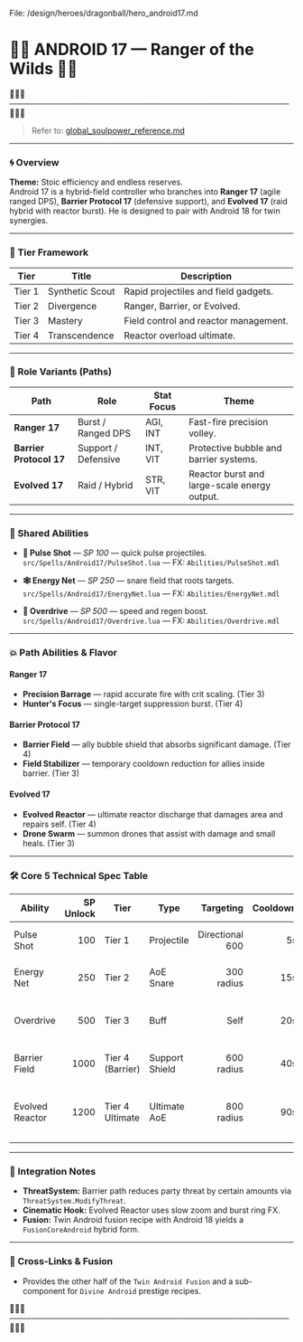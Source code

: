 File: /design/heroes/dragonball/hero_android17.md
# 🤖🔋 **ANDROID 17 — Ranger of the Wilds** 🔋🤖
🔋🔋🔋──────────────────────────────────────────────────🔋🔋🔋

> Refer to: [global_soulpower_reference.md](../../global_soulpower_reference.md)

---

### 🌀 Overview
**Theme:** Stoic efficiency and endless reserves.  
Android 17 is a hybrid-field controller who branches into **Ranger 17** (agile ranged DPS), **Barrier Protocol 17** (defensive support), and **Evolved 17** (raid hybrid with reactor burst). He is designed to pair with Android 18 for twin synergies.

---

### 🔺 Tier Framework
| Tier | Title | Description |
|------|-------|-------------|
| Tier 1 | Synthetic Scout | Rapid projectiles and field gadgets. |
| Tier 2 | Divergence | Ranger, Barrier, or Evolved. |
| Tier 3 | Mastery | Field control and reactor management. |
| Tier 4 | Transcendence | Reactor overload ultimate. |

---

### 🧭 Role Variants (Paths)
| Path | Role | Stat Focus | Theme |
|------|------|------------|-------|
| **Ranger 17** | Burst / Ranged DPS | AGI, INT | Fast-fire precision volley. |
| **Barrier Protocol 17** | Support / Defensive | INT, VIT | Protective bubble and barrier systems. |
| **Evolved 17** | Raid / Hybrid | STR, VIT | Reactor burst and large-scale energy output. |

---

### 🔹 Shared Abilities
- **🔫 Pulse Shot** — *SP 100* — quick pulse projectiles.  
  `src/Spells/Android17/PulseShot.lua` — FX: `Abilities/PulseShot.mdl`

- **🕸 Energy Net** — *SP 250* — snare field that roots targets.  
  `src/Spells/Android17/EnergyNet.lua` — FX: `Abilities/EnergyNet.mdl`

- **🚀 Overdrive** — *SP 500* — speed and regen boost.  
  `src/Spells/Android17/Overdrive.lua` — FX: `Abilities/Overdrive.mdl`

---

### 💥 Path Abilities & Flavor

#### Ranger 17
- **Precision Barrage** — rapid accurate fire with crit scaling. (Tier 3)  
- **Hunter's Focus** — single-target suppression burst. (Tier 4)

#### Barrier Protocol 17
- **Barrier Field** — ally bubble shield that absorbs significant damage. (Tier 4)  
- **Field Stabilizer** — temporary cooldown reduction for allies inside barrier. (Tier 3)

#### Evolved 17
- **Evolved Reactor** — ultimate reactor discharge that damages area and repairs self. (Tier 4)  
- **Drone Swarm** — summon drones that assist with damage and small heals. (Tier 3)

---

### 🛠 Core 5 Technical Spec Table

| Ability | SP Unlock | Tier | Type | Targeting | Cooldown | Scaling | Description | FX | Script File |
|---------|----------:|------|------|---------:|---------:|--------:|------------|----|-------------|
| Pulse Shot | 100 | Tier 1 | Projectile | Directional 600 | 5s | Damage = AGI times 1.0 | Quick energy bolts. | `Abilities/PulseShot.mdl` | `src/Spells/Android17/PulseShot.lua` |
| Energy Net | 250 | Tier 2 | AoE Snare | 300 radius | 15s | INT times 0.9 | Roots and damages over time. | `Abilities/EnergyNet.mdl` | `src/Spells/Android17/EnergyNet.lua` |
| Overdrive | 500 | Tier 3 | Buff | Self | 20s | +AGI temporary boost and regen | Speed and regeneration. | `Abilities/Overdrive.mdl` | `src/Spells/Android17/Overdrive.lua` |
| Barrier Field | 1000 | Tier 4 (Barrier) | Support Shield | 600 radius | 40s | Shield = INT times 2.0 | Protective bubble for allies. | `Abilities/BarrierField.mdl` | `src/Spells/Android17/BarrierField.lua` |
| Evolved Reactor | 1200 | Tier 4 Ultimate | Ultimate AoE | 800 radius | 90s | Damage = STR times 2.0 plus INT times 1.5 | Massive reactor discharge and self-repair. | `Abilities/ReactorBurst.mdl` | `src/Spells/Android17/EvolvedReactor.lua` |

---

### 🔗 Integration Notes
- **ThreatSystem:** Barrier path reduces party threat by certain amounts via `ThreatSystem.ModifyThreat`.  
- **Cinematic Hook:** Evolved Reactor uses slow zoom and burst ring FX.  
- **Fusion:** Twin Android fusion recipe with Android 18 yields a `FusionCoreAndroid` hybrid form.

---

### 🔁 Cross-Links & Fusion
- Provides the other half of the `Twin Android Fusion` and a sub-component for `Divine Android` prestige recipes.

🔋🔋🔋──────────────────────────────────────────────────🔋🔋🔋
